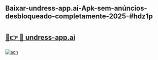 ## Baixar-undress-app.ai-Apk-sem-anúncios-desbloqueado-completamente-2025-#hdz1p

# <h2><a href="https://ainizakaria.my?title=undress-app.ai&ref=20M">🔗👉 🔴 undress-app.ai</a></h2>

[![acn](https://github.com/user-attachments/assets/0f9c940e-d8b0-45ae-aac7-cd30a18b3e1c)](https://ainizakaria.my?title=undress-app.ai&ref=20M)

